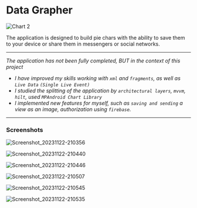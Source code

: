# Data Grapher
![Chart 2](https://github.com/ddayker/data-grapher/assets/99595430/667dabc8-371c-40e7-aa44-5ba0b0ad1344)


The application is designed to build pie chars with the ability to save them to your device or share them in messengers or social networks.
________
*The application has not been fully completed, BUT in the context of this project*

- *I have improved my skills working with `xml` and `fragments`, as well as `Live Data` `(Single Live Event)`*
- *I studied the splitting of the application by `architectural layers`, `mvvm`, `hilt`, used `MPAndroid Chart Library`*
- *I implemented new features for myself, such as `saving and sending` a view as an image, authorization using `firebase`.*
________

### Screenshots
![Screenshot_20231122-210356 ](https://github.com/ddayker/data-grapher/assets/99595430/6ba298bc-69b6-4e5c-aa83-9905236103d4)

![Screenshot_20231122-210440](https://github.com/ddayker/data-grapher/assets/99595430/eb9ae636-bae5-4040-b114-b3fd47779e45)

![Screenshot_20231122-210446](https://github.com/ddayker/data-grapher/assets/99595430/3797312e-d49e-4df1-bf6c-917ed088b1d9)

![Screenshot_20231122-210507](https://github.com/ddayker/data-grapher/assets/99595430/edb7bf85-c4fe-45c9-8083-f411325df402)

![Screenshot_20231122-210545](https://github.com/ddayker/data-grapher/assets/99595430/b79e0104-4db4-4801-8ca6-646603cbbfe6)

![Screenshot_20231122-210535](https://github.com/ddayker/data-grapher/assets/99595430/0c6c1258-e84a-4aa3-82d7-fc0e97cc6a8c)
